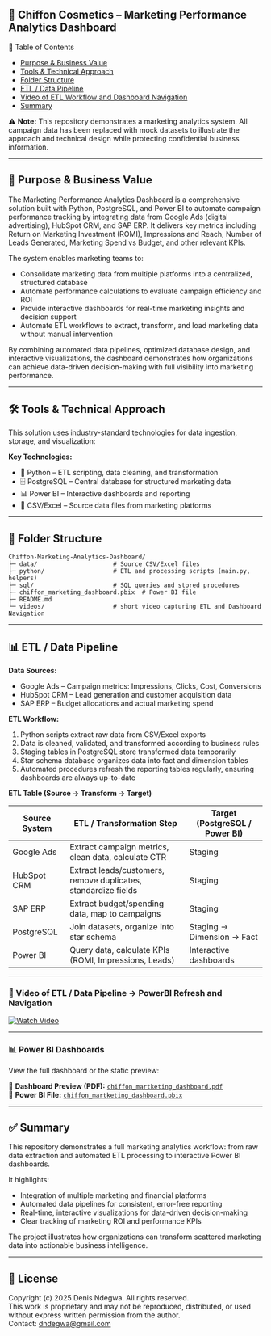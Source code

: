## 💼 Chiffon Cosmetics – Marketing Performance Analytics Dashboard

📑 Table of Contents  
- [Purpose & Business Value](#-purpose--business-value)  
- [Tools & Technical Approach](#-tools--technical-approach)  
- [Folder Structure](#-folder-structure)  
- [ETL / Data Pipeline](#-etl--data-pipeline)  
- [Video of ETL Workflow and Dashboard Navigation](#-video-of-etl--data-pipeline--powerbi-refresh-and-navigation)
- [Summary](#-summary)  

⚠️ **Note:** This repository demonstrates a marketing analytics system. All campaign data has been replaced with mock datasets to illustrate the approach and technical design while protecting confidential business information.

---

## 🎯 Purpose & Business Value

The Marketing Performance Analytics Dashboard is a comprehensive solution built with Python, PostgreSQL, and Power BI to automate campaign performance tracking by integrating data from Google Ads (digital advertising), HubSpot CRM, and SAP ERP. It delivers key metrics including Return on Marketing Investment (ROMI), Impressions and Reach, Number of Leads Generated, Marketing Spend vs Budget, and other relevant KPIs.  

The system enables marketing teams to:  
- Consolidate marketing data from multiple platforms into a centralized, structured database  
- Automate performance calculations to evaluate campaign efficiency and ROI  
- Provide interactive dashboards for real-time marketing insights and decision support  
- Automate ETL workflows to extract, transform, and load marketing data without manual intervention  

By combining automated data pipelines, optimized database design, and interactive visualizations, the dashboard demonstrates how organizations can achieve data-driven decision-making with full visibility into marketing performance.

---

## 🛠 Tools & Technical Approach

This solution uses industry-standard technologies for data ingestion, storage, and visualization:

**Key Technologies:**  
- 🐍 Python – ETL scripting, data cleaning, and transformation  
- 🗄️ PostgreSQL – Central database for structured marketing data  
- 📊 Power BI – Interactive dashboards and reporting  
- 📁 CSV/Excel – Source data files from marketing platforms  

---

## 📂 Folder Structure

```
Chiffon-Marketing-Analytics-Dashboard/
├─ data/                     # Source CSV/Excel files
├─ python/                   # ETL and processing scripts (main.py, helpers)
├─ sql/                      # SQL queries and stored procedures
├─ chiffon_marketing_dashboard.pbix  # Power BI file
├─ README.md           
└─ videos/                   # short video capturing ETL and Dashboard Navigation
```

---

## 📊 ETL / Data Pipeline

**Data Sources:**  
- Google Ads – Campaign metrics: Impressions, Clicks, Cost, Conversions  
- HubSpot CRM – Lead generation and customer acquisition data  
- SAP ERP – Budget allocations and actual marketing spend  

**ETL Workflow:**  
1. Python scripts extract raw data from CSV/Excel exports  
2. Data is cleaned, validated, and transformed according to business rules  
3. Staging tables in PostgreSQL store transformed data temporarily  
4. Star schema database organizes data into fact and dimension tables  
5. Automated procedures refresh the reporting tables regularly, ensuring dashboards are always up-to-date  

**ETL Table (Source → Transform → Target)**

| Source System | ETL / Transformation Step | Target (PostgreSQL / Power BI) |
|---------------|--------------------------|--------------------------------|
| Google Ads    | Extract campaign metrics, clean data, calculate CTR | Staging |
| HubSpot CRM   | Extract leads/customers, remove duplicates, standardize fields | Staging |
| SAP ERP       | Extract budget/spending data, map to campaigns | Staging |
| PostgreSQL    | Join datasets, organize into star schema | Staging → Dimension → Fact |
| Power BI      | Query data, calculate KPIs (ROMI, Impressions, Leads) | Interactive dashboards |

---

### 🎥 Video of ETL / Data Pipeline → PowerBI Refresh and Navigation

[![Watch Video](https://img.youtube.com/vi/n48Z0Q-kjlk/0.jpg)](https://youtu.be/n48Z0Q-kjlk)

---

### 📊 Power BI Dashboards

View the full dashboard or the static preview:

📄 **Dashboard Preview (PDF):** [`chiffon_martketing_dashboard.pdf`](chiffon_martketing_dashboard.pdf)  
💾 **Power BI File:** [`chiffon_martketing_dashboard.pbix`](chiffon_martketing_dashboard.pbix)

---

## ✅ Summary

This repository demonstrates a full marketing analytics workflow: from raw data extraction and automated ETL processing to interactive Power BI dashboards.  

It highlights:  
- Integration of multiple marketing and financial platforms  
- Automated data pipelines for consistent, error-free reporting  
- Real-time, interactive visualizations for data-driven decision-making  
- Clear tracking of marketing ROI and performance KPIs  

The project illustrates how organizations can transform scattered marketing data into actionable business intelligence.

---

## 📄 License

Copyright (c) 2025 Denis Ndegwa. All rights reserved.  
This work is proprietary and may not be reproduced, distributed, or used without express written permission from the author.  
Contact: dndegwa@gmail.com
